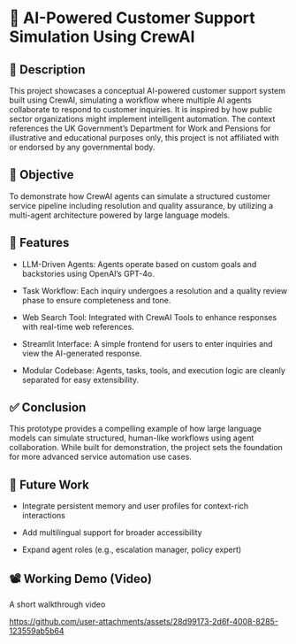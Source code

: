 # 🤖 AI-Powered Customer Support Simulation Using CrewAI
## 📌 Description
This project showcases a conceptual AI-powered customer support system built using CrewAI, simulating a workflow where multiple AI agents collaborate to respond to customer inquiries. It is inspired by how public sector organizations might implement intelligent automation. The context references the UK Government’s Department for Work and Pensions for illustrative and educational purposes only, this project is not affiliated with or endorsed by any governmental body.

## 🎯 Objective
To demonstrate how CrewAI agents can simulate a structured customer service pipeline including resolution and quality assurance, by utilizing a multi-agent architecture powered by large language models.

## 🚀 Features
- LLM-Driven Agents: Agents operate based on custom goals and backstories using OpenAI’s GPT-4o.

- Task Workflow: Each inquiry undergoes a resolution and a quality review phase to ensure completeness and tone.

- Web Search Tool: Integrated with CrewAI Tools to enhance responses with real-time web references.

- Streamlit Interface: A simple frontend for users to enter inquiries and view the AI-generated response.

- Modular Codebase: Agents, tasks, tools, and execution logic are cleanly separated for easy extensibility.

## ✅ Conclusion
This prototype provides a compelling example of how large language models can simulate structured, human-like workflows using agent collaboration. While built for demonstration, the project sets the foundation for more advanced service automation use cases.

## 🔭 Future Work

- Integrate persistent memory and user profiles for context-rich interactions

- Add multilingual support for broader accessibility

- Expand agent roles (e.g., escalation manager, policy expert)

## 📽️ Working Demo (Video)

A short walkthrough video 


https://github.com/user-attachments/assets/28d99173-2d6f-4008-8285-123559ab5b64

